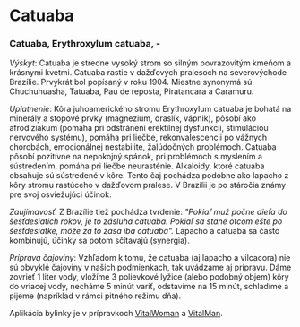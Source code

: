 Catuaba
=======

### Catuaba, Erythroxylum catuaba, -

*Výskyt*: Catuaba je stredne vysoký strom so silným povrazovitým kmeňom a
krásnymi kvetmi. Catuaba rastie v dažďových pralesoch na severovýchode Brazílie.
Prvýkrát bol popísaný v roku 1904. Miestne synonymá sú Chuchuhuasha, Tatuaba,
Pau de reposta, Piratancara a Caramuru.

*Uplatnenie*: Kôra juhoamerického stromu Erythroxylum catuaba je bohatá na
minerály a stopové prvky (magnezium, draslík, vápnik), pôsobí ako afrodiziakum
(pomáha pri odstránení erektilnej dysfunkcii, stimuláciou nervového systému),
pomáha pri liečbe, rekonvalescencii po vážnych chorobách, emocionálnej
nestabilite, žalúdočných problémoch. Catuaba pôsobí pozitívne na nepokojný
spánok, pri problémoch s myslením a sústredením, pomáha pri liečbe neurasténie.
Alkaloidy, ktoré catuaba obsahuje sú sústredené v kôre. Tento čaj pochádza
podobne ako lapacho z kôry stromu rastúceho v dažďovom pralese. V Brazílii je po
stáročia známy pre svoj osviežujúci účinok.

*Zaujímavosť*: Z Brazílie tiež pochádza tvrdenie: *"Pokiaľ muž počne dieťa do
šesťdesiatich rokov, je to zásluha catuaba. Pokiaľ sa stane otcom ešte po
šesťdesiatke, môže za to zasa iba catuaba".* Lapacho a catuaba sa často
kombinujú, účinky sa potom sčítavajú (synergia).

*Príprava čajoviny*: Vzhľadom k tomu, že catuaba (aj lapacho a vilcacora) nie sú
obvyklé čajoviny v našich podmienkach, tak uvádzame aj prípravu. Dáme zovrieť 1
liter vody, vložíme 3 polievkové lyžice (alebo podobný objem) kôry do vriacej
vody, necháme 5 minút variť, odstavíme na 15 minút, schladíme a pijeme
(napríklad v rámci pitného režimu dňa).

Aplikácia bylinky je v prípravkoch
[VitalWoman](../procvi/vital-woman) a
[VitalMan](../procvi/vital-man).
